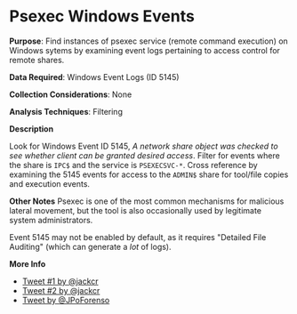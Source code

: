 # Psexec Windows Events

**Purpose**: 
Find instances of psexec service (remote command execution) on Windows sytems by examining event logs pertaining to access control for remote shares.

**Data Required**: 
Windows Event Logs (ID 5145)

**Collection Considerations**: 
None

**Analysis Techniques**: 
Filtering

**Description**

Look for Windows Event ID 5145, _A network share object was checked to
see whether client can be granted desired access_.  Filter for events
where the share is `IPC$` and the service is `PSEXECSVC-*`.  Cross
reference by examining the 5145 events for access to the `ADMIN$`
share for tool/file copies and execution events.

**Other Notes** Psexec is one of the most common mechanisms for
malicious lateral movement, but the tool is also occasionally used by
legitimate system administrators.

Event 5145 may not be enabled by default, as it requires "Detailed
File Auditing" (which can generate a *lot* of logs).

**More Info**

- [Tweet #1 by @jackcr](https://twitter.com/jackcr/status/733686717446656001)
- [Tweet #2 by @jackcr](https://twitter.com/jackcr/status/743587901468979202)
- [Tweet by @JPoForenso](https://twitter.com/JPoForenso/status/743663854601670656)

